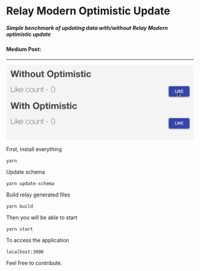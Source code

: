 # Relay Modern Optimistic Update

##### Simple benchmark of updating data with/without Relay Modern optimistic update

#### Medium Post: 

---

![Alt text](https://github.com/lucasbesen/relay-modern-optimistic-update/blob/master/benchmark.gif)

First, install everything

```
yarn
```

Update schema

```
yarn update-schema
```

Build relay generated files

```
yarn build
```

Then you will be able to start

```
yarn start
```

To access the application

```
localhost:3000
```

Feel free to contribute.
